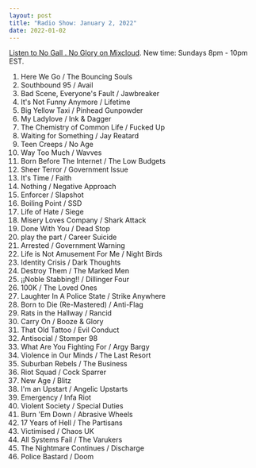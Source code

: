 ```yaml
---
layout: post
title: "Radio Show: January 2, 2022"
date: 2022-01-02
---
```


[Listen to No Gall . No Glory on Mixcloud](https://www.mixcloud.com/jimshreds/january-2-2022-no-gall-no-glory-wkdu-philadelphia-917fm/).
New time: Sundays 8pm - 10pm EST.

1. Here We Go / The Bouncing Souls
2. Southbound 95 / Avail
3. Bad Scene, Everyone's Fault / Jawbreaker
4. It's Not Funny Anymore / Lifetime
5. Big Yellow Taxi / Pinhead Gunpowder
6. My Ladylove / Ink & Dagger
7. The Chemistry of Common Life / Fucked Up
8. Waiting for Something / Jay Reatard
9. Teen Creeps / No Age
10. Way Too Much / Wavves
11. Born Before The Internet / The Low Budgets
12. Sheer Terror / Government Issue
13. It's Time / Faith
14. Nothing / Negative Approach
15. Enforcer / Slapshot
16. Boiling Point / SSD
17. Life of Hate / Siege
18. Misery Loves Company / Shark Attack
19. Done With You / Dead Stop
20. play the part / Career Suicide
21. Arrested / Government Warning
22. Life is Not Amusement For Me / Night Birds
23. Identity Crisis / Dark Thoughts
24. Destroy Them / The Marked Men
25. ¡¡Noble Stabbing!! / Dillinger Four
26. 100K / The Loved Ones
27. Laughter In A Police State / Strike Anywhere
28. Born to Die (Re-Mastered) / Anti-Flag
29. Rats in the Hallway / Rancid
30. Carry On / Booze & Glory
31. That Old Tattoo / Evil Conduct
32. Antisocial / Stomper 98
33. What Are You Fighting For / Argy Bargy
34. Violence in Our Minds / The Last Resort
35. Suburban Rebels / The Business
36. Riot Squad / Cock Sparrer
37. New Age / Blitz
38. I'm an Upstart / Angelic Upstarts
39. Emergency / Infa Riot
40. Violent Society / Special Duties
41. Burn 'Em Down / Abrasive Wheels
42. 17 Years of Hell / The Partisans
43. Victimised / Chaos UK
44. All Systems Fail / The Varukers
45. The Nightmare Continues / Discharge
46. Police Bastard / Doom
